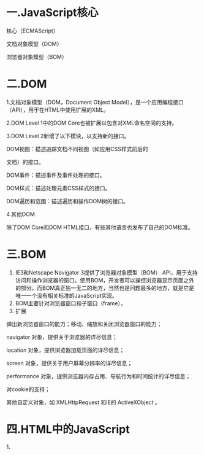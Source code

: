 #    一.JavaScript核心

核心（ECMAScript）

文档对象模型（DOM）

浏览器对象模型（BOM） 

# 二.DOM   

1.文档对象模型（DOM，Document Object Model），是一个应用编程接口（API），用于在HTML中使用扩展的XML。               

2.DOM Level 1中的DOM Core也被扩展以包含对XML命名空间的支持。

3.DOM Level 2新增了以下模块，以支持新的接口。

DOM视图：描述追踪文档不同视图（如应用CSS样式前后的

文档）的接口。

DOM事件：描述事件及事件处理的接口。

DOM样式：描述处理元素CSS样式的接口。

DOM遍历和范围：描述遍历和操作DOM树的接口。

4.其他DOM

除了DOM Core和DOM HTML接口，有些其他语言也发布了自己的DOM标准。

# 三.BOM

1.    IE3和Netscape Navigator 3提供了浏览器对象模型（BOM） API，用于支持访问和操作浏览器的窗口。使用BOM，开发者可以操控浏览器显示页面之外的部分。而BOM真正独一无二的地方，当然也是问题最多的地方，就是它是唯一一个没有相关标准的JavaScript实现。
2. BOM主要针对浏览器窗口和子窗口（frame），
3. 扩展

弹出新浏览器窗口的能力；移动、缩放和关闭浏览器窗口的能力；

navigator 对象，提供关于浏览器的详尽信息；

location 对象，提供浏览器加载页面的详尽信息；

screen 对象，提供关于用户屏幕分辨率的详尽信息；

performance 对象，提供浏览器内存占用、导航行为和时间统计的详尽信息；

对cookie的支持；

其他自定义对象，如 XMLHttpRequest 和IE的 ActiveXObject 。

# 四.**HTML**中的JavaScript

1.<script> 元素

async ：可选。表示应该立即开始下载脚本，但不能阻止其他页面动作，比如下载资源或等待其他脚本加载。只对外部脚本文件有效。

charset ：可选。使用 src 属性指定的代码字符集。这个属性很少使用，因为大多数浏览器不在乎它的值

crossorigin ：可选。配置相关请求的CORS（跨源资源共享）设置。默认不使用CORS。 

defer ：可选。表示在文档解析和显示完成后再执行脚本是没有问题的。只对外部脚本文件有效。在IE7及更早的版本中，对行内脚本也可以指定这个属性。

src ：可选。表示包含要执行的代码的外部文件。

type ：可选。代替 language ，表示代码块中脚本语言的内容类型（也称MIME类型）。

2.  标签占位符

过去，所有 <script> 元素都被放在页面的 <head> 标签内，

```
<!DOCTYPE html> 

<html> 

<head> 

<title>Example HTML Page</title> 

<script src="example1.js"></script> 

<script src="example2.js"></script> 

</head> 

<body> 

<!--这里是页面内容-->

</body> 

</html>
```

不过这种方法会导致页面渲染的明显延迟，在此期间浏览器窗口完全空白。所以我们把标签放在 <body> 元素中的页面内容后面

```
<!DOCTYPE html> 

<html> 

<head> 

<title>Example HTML Page</title> 

</head> 

<body> 
<!--这里是页面内容-->

<script src="example1.js"></script> 

<script src="example2.js"></script> 

</body> 

</html>
```

3.推迟执行脚本

4. 异步执行脚本
5. 动态加载脚本
6. XHTML中的变化

#  五.语言基础

**.1** 语法

ECMAScript的语法很大程度上借鉴了C语言和其他类C语言，如Java和Perl。熟悉这些语言的开发者，应该很容易理解ECMAScript宽松的语法 

2. 区分大小写
3. 标识符
4. 注释
5. 严格模式
6. 语句
7. 关键字与保留字

break do in typeof  case else instanceof var  catch export new void  class extends return while  const finally super with  continue for switch yield  debugger function this  default if throw  delete import try 

8.  变量

有3个关键字可以声明变量： var 、 const 和 let 。其中， var 在ECMAScript的所有版本中都可以使用，而 const 和 let 只能在ECMAScript 6及更晚的版本中使用

9.数据类型

ECMAScript有6种简单数据类型（也称为原始类型）：Undefined 、 Null 、 Boolean 、 Number 、 String 和 Symbol 。

10. typeof 操作符

"undefined" 表示值未定义；

"boolean" 表示值为布尔值；

"string" 表示值为字符串；

"number" 表示值为数值；

"object" 表示值为对象（而不是函数）或 null ； 

"function" 表示值为函数；

"symbol" 表示值为符号

### 操作符

ECMA-262描述了一组可用于操作数据值的操作符，包括数学操作符（如加、减）、位操作符、关系操作符和相等操作符等。

1.一元操作符

2. 一元加和减

```
let num = 25; 

num = +num; 

console.log(num); // 25
```

3.位操作符

3.1   按位非

3.2 按位与

3.3  按位或

3.4 按位异或

3.5 左移

3.6 有符号右移

3.7 无符号右移

### 布尔值

1. 逻辑非
2. 逻辑与
3. 逻辑或

### 乘法操作符

1. 乘法操作符
2. 除法操作符
3. 取模操作符

### 指数操作符

ECMAScript 7新增了指数操作符， Math.pow() 现在有了自己

的操作符 ** ，结果是一样的：

```
console.log(Math.pow(3, 2); // 9

console.log(3 ** 2); // 9console.log(Math.pow(16, 0.5); // 4

console.log(16** 0.5); // 4
```

不仅如此，指数操作符也有自己的指数赋值操作符 **= ，该操

作符执行指数运算和结果的赋值操作：

```
let squared = 3; 

squared **= 2; 

console.log(squared); // 9

let sqrt = 16; 

sqrt **= 0.5; 

console.log(sqrt); // 4
```



### 加性操作符

1. 加法操作符

   加法操作符（ + ）用于求两个数的和，比如：

   let result = 1 + 2;

   如果两个操作数都是数值，加法操作符执行加法运算并根据如下规则返回结果：

   如果有任一操作数是 NaN ，则返回 NaN ；

   如果是 Infinity 加 Infinity ，则返回 Infinity ；

   如果是 -Infinity 加 -Infinity ，则返回 - Infinity ；

   如果是 Infinity 加 -Infinity ，则返回 NaN ；

   如果是 +0 加 +0 ，则返回 +0 ；

   如果是 -0 加 +0 ，则返回 +0 ；

   如果是 -0 加 -0 ，则返回 -0 。

   不过，如果有一个操作数是字符串，则要应用如下规则：

   如果两个操作数都是字符串，则将第二个字符串拼接到第一个字符串后面；

   如果只有一个操作数是字符串，则将另一个操作数转换为字符串，再将两个字符串拼接在一起。

   如果有任一操作数是对象、数值或布尔值，则调用它们的toString() 方法以获取字符串，然后再应用前面的关于字符串的规则。对于 undefined 和 null ，则调用 String() 函数，分别获取 "undefined" 和 "null" 。

   看下面的例子：

   let result1 = 5 + 5; *//* *两个数值*

   console.log(result1); *// 10* 

   let result2 = 5 + "5"; *//* *一个数值和一个字*

   *符串*

   console.log(result2); *// "55"*

   以上代码展示了加法操作符的两种运算模式。正常情况下， 5 + 

   5 等于10（数值），如前两行代码所示。但是，如果将一个操作数改为字符串，比如 "5" ，则相加的结果就变成了 "55" （原始字符串值），因为第一个操作数也会被转换为字符串。

   ECMAScript中最常犯的一个错误，就是忽略加法操作中涉及的数据类型。比如下面这个例子：

   let num1 = 5; 

   let num2 = 10; 

   let message = "The sum of 5 and 10 is " + 

   num1 + num2; 

   console.log(message); *// "The sum of 5 and* 

   *10 is 510"*

   这里，变量 message 中保存的是一个字符串，是执行两次加法操作之后的结果。有人可能会认为最终得到的字符串是 "The sum of 5 and 10 is 15" 。可是，实际上得到的是 "The 

   sum of 5 and 10 is 510" 。这是因为每次加法运算都是独立完成的。第一次加法的操作数是一个字符串和一个数值（5），结果还是一个字符串。第二次加法仍然是用一个字符串去加一个数值（10），同样也会得到一个字符串。如果想真正执行数学计算，然后把结果追加到字符串末尾，只要使用一对括号即可：

   let num1 = 5; 

   let num2 = 10; 

   let message = "The sum of 5 and 10 is " + 

   (num1 + num2); 

   console.log(message); *// "The sum of 5 and 10* 

   *is 15"*在此，我们用括号把两个数值变量括了起来，意思是让解释器先

   执行两个数值的加法，然后再把结果追加给字符串。因此，最终

   得到的字符串变成了 "The sum of 5 and 10 is 15" 。

2. 减法操作符

减法操作符（ - ）也是使用很频繁的一种操作符，比如：

let result = 2 - 1;

与加法操作符一样，减法操作符也有一组规则用于处理ECMAScript中不同类型之间的转换。

如果两个操作数都是数值，则执行数学减法运算并返回结果。

如果有任一操作数是 NaN ，则返回 NaN 。

如果是 Infinity 减 Infinity ，则返回 NaN 。

如果是 -Infinity 减 -Infinity ，则返回 NaN 。

如果是 Infinity 减 -Infinity ，则返回 Infinity 。

如果是 -Infinity 减 Infinity ，则返回 - Infinity 。

如果是 +0 减 +0 ，则返回 +0 。

如果是 +0 减 -0 ，则返回 -0 。

如果是 -0 减 -0 ，则返回 +0 。

如果有任一操作数是字符串、布尔值、 null 或 

undefined ，则先在后台使用 Number() 将其转换为数值，然后再根据前面的规则执行数学运算。如果转换结果是NaN ，则减法计算的结果是 NaN 。

如果有任一操作数是对象，则调用其 valueOf() 方法取得        表示它的数值。如果该值是 NaN ，则减法计算的结果是NaN 。如果对象没有 valueOf() 方法，则调用其toString() 方法，然后再将得到的字符串转换为数值。

以下示例演示了上面的规则：

let result1 = 5 - true; *// true**被转换为**1**，所以结*

*果是**4* 

let result2 = NaN - 1; *// NaN* 

let result3 = 5 - 3; *// 2* 

let result4 = 5 - ""; *// ""**被转换为**0**，所以结果*

*是**5*

let result5 = 5 - "2"; *// "2"**被转换为**2**，所以结*

*果是**3* 

let result6 = 5 - null; *// null**被转换为**0**，所以结*

*果是**5* 

### 关系操作符

关系操作符执行比较两个值的操作，包括小于（ < ）、大于（ > ）、小于等于（ <= ）和大于等于（ >= ），用法跟数学课上学的一样。这几个操作符都返回布尔值，如下所示：

let result1 = 5 > 3; *// true* 

let result2 = 5 < 3; *// false*

### 相等操作符

1. 等于和不等于
2. 全等和不全等

### 条件操作符

条件操作符是ECMAScript中用途最为广泛的操作符之一，语法跟Java中一样：

variable = boolean_expression ? true_value :      false_value;

###  赋值操作符

简单赋值用等于号（ = ）表示，将右手边的值赋给左手边的变量，如下所示：

let num = 10;

每个数学操作符以及其他一些操作符都有对应的复合赋值操作符：

乘后赋值（ *= ）

除后赋值（ /= ）

取模后赋值（ %= ）

加后赋值（ += ）

减后赋值（ -= ）

左移后赋值（ <<= ）

右移后赋值（ >>= ）

无符号右移后赋值（ >>>= ）

这些操作符仅仅是简写语法，使用它们不会提升性能。

### 逗号操作符

逗号操作符可以用来在一条语句中执行多个操作，如下所示：let num1 = 1, num2 = 2, num3 = 3;

##   语句

1. if 语句
2. do-while 语句
3. while 语句
4. for 语句
5. for-in 语句
6. for-of 语句
7. 标签语句
8. break 和 continue 语句
9. with 语句
10. switch 语句

### 函数

函数对任何语言来说都是核心组件，因为它们可以封装语句，然后在任何地方、任何时间执行。ECMAScript中的函数使用function 关键字声明，后跟一组参数，然后是函数体。





#### ECMAScript中的基本数据类型包括 Undefined 、 Null 、 Boolean 、 Number 、 String 和 Symbol 。

# 六 变量，作用域与内存

## 1.原始值与引用值

### 1.1动态属性

原始值和引用值的定义方式很类似，都是创建一个变量，然后给

它赋一个值。不过，在变量保存了这个值之后，可以对这个值做什

么，则大有不同。对于引用值而言，可以随时添加、修改和删除其属

性和方法。

### 1.2复制值

除了存储方式不同，原始值和引用值在通过变量复制时也有所不

同。在通过变量把一个原始值赋值到另一个变量时，原始值会被复制

到新变量的位置。

```
let num1 = 5; 

let num2 = num1;
```

### 1.3传递参数

ECMAScript中所有函数的参数都是按值传递的。这意味着函数外

的值会被复制到函数内部的参数中，就像从一个变量复制到另一个变

量一样。如果是原始值，那么就跟原始值变量的复制一样，如果是引

用值，那么就跟引用值变量的复制一样。对很多开发者来说，这一块

可能会不好理解，毕竟变量有按值和按引用访问，而传参则只有按值

传递

## 2.执行上下文与作用域

### 2.1作用域链增强

try / catch 语句的 catch 块 

with 语句

### 2.2变量声明

1. 使用 var 的函数作用域声明

2. 使用 let 的块级作用域声明
   3. 使用 const 的常量声明
   4. 标识符查找

## 3.垃圾回收

JavaScript是使用垃圾回收的语言，也就是说执行环境负责在代码

执行时管理内存。在C和C++等语言中，跟踪内存使用对开发者来说是

个很大的负担，也是很多问题的来源。JavaScript为开发者卸下了这个

负担，通过自动内存管理实现内存分配和闲置资源回收。基本思路很

简单：确定哪个变量不会再使用，然后释放它占用的内存。这个过程

是周期性的，即垃圾回收程序每隔一定时间（或者说在代码执行过程

中某个预定的收集时间）就会自动运行。垃圾回收过程是一个近似且

不完美的方案，因为某块内存是否还有用，属于“不可判定的”问题，

意味着靠算法是解决不了的。

### 3.1标记清理

JavaScript最常用的垃圾回收策略是标记清理（mark-and

sweep）。当变量进入上下文，比如在函数内部声明一个变量时，这个变量会被加上存在于上下文中的标记。而不在上下文中的变量，逻辑

上讲，永远不应该释放它们的内存，因为只要上下文中的代码在运

行，就有可能用到它们。当变量离开上下文时，也会被加上离开上下

文的标记。

### 3.2引用计数

另一种没那么常用的垃圾回收策略是引用计数（reference

counting）。其思路是对每个值都记录它被引用的次数。声明变量并给

它赋一个引用值时，这个值的引用数为1。如果同一个值又被赋给另一

个变量，那么引用数加1。类似地，如果保存对该值引用的变量被其他

值给覆盖了，那么引用数减1。当一个值的引用数为0时，就说明没办

法再访问到这个值了，因此可以安全地收回其内存了。垃圾回收程序

下次运行的时候就会释放引用数为0的值的内存。

### 3.3 性能

垃圾回收程序会周期性运行，如果内存中分配了很多变量，则可

能造成性能损失，因此垃圾回收的时间调度很重要。尤其是在内存有

限的移动设备上，垃圾回收有可能会明显拖慢渲染的速度和帧速率。

开发者不知道什么时候运行时会收集垃圾，因此最好的办法是在写代

码时就要做到：无论什么时候开始收集垃圾，都能让它尽快结束工

作

### 3.4内存管理

1. 通过 const 和 let 声明提升性能

2. 隐藏类和删除操作

### 4.内存泄漏

写得不好的JavaScript可能出现难以察觉且有害的内存泄漏问题。

在内存有限的设备上，或者在函数会被调用很多次的情况下，内

存泄漏可能是个大问题。JavaScript中的内存泄漏大部分是由不合

理的引用导致的

### 5.静态分配与对象池

为了提升JavaScript性能，最后要考虑的一点往往就是压榨浏览器

了。此时，一个关键问题就是如何减少浏览器执行垃圾回收的次

数。开发者无法直接控制什么时候开始收集垃圾，但可以间接控

制触发垃圾回收的条件。理论上，如果能够合理使用分配的内

存，同时避免多余的垃圾回收，那就可以保住因释放内存而损失

的性能。

## 总结

JavaScript变量可以保存两种类型的值：原始值和引用值。原始值可能是以下6种原始数据类型之一： Undefined 、 Null 、Boolean 、 Number 、 String 和 Symbol 。原始值和引用值有以下特点。

原始值大小固定，因此保存在栈内存上。从一个变量到另一个变量复制原始值会创建该值的第二个副本。引用值是对象，存储在堆内存上。

包含引用值的变量实际上只包含指向相应对象的一个指针，而不是对象本身。从一个变量到另一个变量复制引用值只会复制指针，因此结果是两个变量都指向同一个对象。typeof 操作符可以确定值的原始类型，而 instanceof 操作符用于确保值的引用类型。任何变量（不管包含的是原始值还是引用值）都存在于某个执行上下文中（也称为作用域）。这个上下文（作用域）决定了变量的生命周期，以及它们可以访问代码的哪些部分。执行上下文可以总结如下。执行上下文分全局上下文、函数上下文和块级上下文。代码执行流每进入一个新上下文，都会创建一个作用域链，用于搜索变量和函数。

函数或块的局部上下文不仅可以访问自己作用域内的变量，而且也可以访问任何包含上下文乃至全局上下文中的变量。全局上下文只能访问全局上下文中的变量和函数，不能直接访问局部上下文中的任何数据。

变量的执行上下文用于确定什么时候释放内存。JavaScript是使用垃圾回收的编程语言，开发者不需要操心内存分配和回收。JavaScript的垃圾回收程序可以总结如下。

离开作用域的值会被自动标记为可回收，然后在垃圾回收期间被删除。

主流的垃圾回收算法是标记清理，即先给当前不使用的值加上标记，再回来回收它们的内存。

引用计数是另一种垃圾回收策略，需要记录值被引用了多少次。

JavaScript引擎不再使用这种算法，但某些旧版本的IE仍然会受这种算法的影响，原因是JavaScript会访问非原生JavaScript对象（如DOM元素）。

引用计数在代码中存在循环引用时会出现问题。

解除变量的引用不仅可以消除循环引用，而且对垃圾回收也有帮助。为促进内存回收，全局对象、全局对象的属性和循环引用都

应该在不需要时解除引用。

# 第五章  基本引用数据类型

本章节主要理解的是   

1.对象，

2.基本JavaScript数据类型 ， 

3.原始值与原始值包装类型

引用值（或者对象）是某个特定引用类型的实例。在ECMAScript中，引用类型是把数据和功能组织到一起的结构，经常被人错误地称作“类”。虽然从技术上讲JavaScript是一门面向对象语言，但ECMAScript缺少传统的面向对象编程语言所具备的某些基本结构，包括类和接口。引用类型有时候也被称为对象定义，因为它们描述了自己的对象应有的属性和方法。

在这里要注意一点

引用类型虽然有点像类，但跟类并不是一个概念。

对象被认为是某个特定引用类型的实例。新对象通过使用 new 操作符后跟一个构造函数（constructor）来创建。构造函数就是用来创建新对象的函数。

let now = new Date();

 

函数也是一种引用类型，但有关函数的内容太多了，一章放不下，所以本书专门用第10章来介绍函数。

## Date

ECMAScript的 Date 类型参考了Java早期版本中的java.util.Date 。为此， Date 类型将日期保存为自协调世界时（UTC，Universal Time Coordinated）时间1970年1月1日午夜（零时）至今所经过的毫秒数。使用这种存储格式， Date 类型可以精确表示1970年1月 1日之前及之后285 616年的日期。

下面是一个创建时间的代码  用到了new和Data

```
let now = new Date();
```

Date.parse() 方法接收一个表示日期的字符串参数，尝试将这个字符串转换为表示该日期的毫秒数。ECMA-262第5版定义了Date.parse() 应该支持的日期格式，填充了第3版遗留的空白。所有实现都必须支持下列日期格式：

“月/日/年”，如 "5/23/2019" ； 

“月名 日, 年”，如 "May 23, 2019" ； 

“周几 月名 日 年 时:分:秒 时区”，如 "Tue May 23 2019 00:00:00GMT-0700" ；

ISO 8601扩展格式“YYYY-MM-DDTHH:mm:ss.sssZ”，如 2019-05- 

23T00:00:00 （只适用于兼容ES5的实现）。

要创建一个表示“2019年5月23日”的日期对象，可以使用以下代

码：let someDate = new Date(Date.parse("May 23, 2019"));

1. 继承的方法
2. 日期格式化方法
3. 日期**/**时间组件方法 

方法 说明

getTime()返回日期的毫秒表示；与valueOf() 相同setTime(*milliseconds*)设置日期的毫秒表示，从而修改整个日期

getFullYear()返回4位数年（即2019而不是19） 

getUTCFullYear()返回UTC日期的4位数年

setFullYear(*year*)设置日期的年（ *year* 必须是4位数）

setUTCFullYear(*year*)设置UTC日期的年（ *year* 必须是4位数）

getMonth()返回日期的月（0表示1月，11表 示12月）

getUTCMonth()返回UTC日期的月（0表示1月，11表示12月）

setMonth(*month*)设置日期的月（ *month* 为大于0的数值，大于11加年）

setUTCMonth(*month*)设置UTC日期的月（ *month* 为大于0的数值，大于11加年）

getDate()返回日期中的日（1~31） 

getUTCDate()返回UTC日期中的日（1~31） 

setDate(*date*)设置日期中的日（如果 *date* 大于该月天数，则加月）

setUTCDate(*date*)设置UTC日期中的日（如果date大于该月天数，则加月）

getDay()返回日期中表示周几的数值（0表示周日，6表示周六）

##  RegExp

1. RegExp 实例属性

   每个 RegExp 实例都有下列属性，提供有关模式的各方面信息。

   global ：布尔值，表示是否设置了 g 标记。

   ignoreCase ：布尔值，表示是否设置了 i 标记。

   unicode ：布尔值，表示是否设置了 u 标记。

   sticky ：布尔值，表示是否设置了 y 标记。

   lastIndex ：整数，表示在源字符串中下一次搜索的开始位置，始终从0开始。

   multiline ：布尔值，表示是否设置了 m 标记。

   dotAll ：布尔值，表示是否设置了 s 标记。

   source ：正则表达式的字面量字符串（不是传给构造函数的模式字符串），没有开头和结尾的斜杠。

   flags ：正则表达式的标记字符串。始终以字面量而非传入构造函数的字符串模式形式返回（没有前后斜杠）

2. RegExp 实例方法 

3. RegExp 构造函数属性

4. 模式局限

## 原始值包装类型

1. Boolean

2. Number

3. String

   3.1    JavaScript字符

   3.2   normalize() 方法

   3.3   字符串操作方法

   3.4    字符串位置方法

   3.5    字符串包含方法

   3.6    trim() 方法

   3.7    repeat() 方法

   3.8    padStart() 和 padEnd() 方法

   3.9   字符串迭代与解构

   3.10   字符串大小写转换

   3.11   字符串模式匹配方法

   3.12    localeCompare() 方法

   3.13      HTML方法

## 单例内置对象

### Global

​	1. URL编码方法

2. eval() 方法

3. Global 对象属性

4. window 对象

### Math

1. Math 对象属性
2. min() 和 max() 方法
3. 舍入方法
4. random() 方法
5. 其他方法

## 小结

JavaScript中的对象称为引用值，几种内置的引用类型可用于创建特定类型的对象。

引用值与传统面向对象编程语言中的类相似，但实现不同。

Date 类型提供关于日期和时间的信息，包括当前日期、时间及相关计算。

RegExp 类型是ECMAScript支持正则表达式的接口，提供了大多数基础的和部分高级的正则表达式功能。

JavaScript比较独特的一点是，函数实际上是 Function 类型的实例，也就是说函数也是对象。因为函数也是对象，所以函数也有方法，可以用于增强其能力。

由于原始值包装类型的存在，JavaScript中的原始值可以被当成对象来使用。有3种原始值包装类型： Boolean 、 Number 和 String 。它们都具备如下特点。

1. 每种包装类型都映射到同名的原始类型。

2. 以读模式访问原始值时，后台会实例化一个原始值包装类型的对象，借助这个对象可以操作相应的数据。

3. 涉及原始值的语句执行完毕后，包装对象就会被销毁。

当代码开始执行时，全局上下文中会存在两个内置对象： Global 和 Math 。其中， Global 对象在大多数ECMAScript实现中无法直接访问。不过，浏览器将其实现为 window 对象。所有全局变量和函数都是Global 对象的属性。 Math 对象包含辅助完成复杂计算的属性和方法。

# 第六章

## **Object**

1. 大多数引用值的示例使用的是 Object 类型。Object 是ECMAScript中最常用的类型之一。虽然 Object 的例没有多少功能，但很适合存储和在应用程序间交换数据。

2. 显式地创建 Object 的实例有两种方式。第一种是使用 new 操符和 Object 构造函数

   代码

```
let person = new Object(); 

person.name = "Nicholas"; 

person.age = 29;
```

3. 另一种方式是使用对象字面量（object literal）表示法。对象字面量是对象定义的简写形式，目的是为了简化包含大量属性的对象的建。

代码

```
let person = { 

name: "Nicholas", 

age: 29 

};
```

4. 在对象字面量表示法中，属性名可以是字符串或数值

代码

```
let person = { 

"name": "Nicholas", 

"age": 29, 

5: true 

};
```

## Array

1. ### 创建数组

   有几种基本的方式可以创建数组

let colors = new Array();

let colors = new Array(20);

let colors = new Array("red", "blue", "green");

2. ### 数组空位

   1. 使用数组字面量初始化数组时，可以使用一串逗号来创建空位（hole）。ECMAScript会将逗号之间相应索引位置的值当成空位，ES6规范重新定义了该如何处理这些空位。

```
const options = [,,,,,]; //创建包含5个元素的数组

console.log(options.length); // 5
```

2. ES6新增的方法和迭代器与早期ECMAScript版本中存在的方法行为不同。ES6新增方法普遍将这些空位当成存在的元素，只不过值为undefined

```
const options = [1,,,,5]; 
for (const option of options) { 
console.log(option === undefined); 
}
// false
// true
// true
// true
// false
const a = Array.from([,,,]); //使用ES6的Array.from()
创建的包含3个空位的数组
for (const val of a) { 
alert(val === undefined); 
}
// true
// true
// true
alert(Array.of(...[,,,])); // [undefined, undefined,
undefined]
for (const [index, value] of options.entries()) {alert(value); 
}
// 1
// undefined
// undefined
// undefined
// 5
```

3. ### 数组索引

   要取得或设置数组的值，需要使用中括号并提供相应值的数字索引

4. ### 检测数组

   一个经典的ECMAScript问题是判断一个对象是不是数组。在只有一个网页（因而只有一个全局作用域）的情况下，使用 instanceof 操作符

使用 instanceof 的问题是假定只有一个全局执行上下文。如果网页里有多个框架，则可能涉及两个不同的全局执行上下文，因此就会有两个不同版本的 Array 构造函数。如果要把数组从一个框架传给另一个框架，则这个数组的构造函数将有别于在第二个框架内本地创建的数组。为解决这个问题，ECMAScript提供了 Array.isArray() 方法。这个方法的目的就是确定一个值是否为数组，而不用管它是在哪个全局执行上下文中创建的

5. ### 迭代器方法

6. ### 复制和填充方法

7. ### 转换方法

8. ### 栈方法

9. ### 队列方法

10. ### 排序方法

11. ### 操作方法

12. ### 搜索和位置方法

13. ### 迭代方法

14. ### 归并方法

    ## Array

    1. 历史

    2. ArrayBuffer

    3. DataView

    4. 定型数组

       ## Map

       1. 基本API
       2. 顺序与迭代
       3. 选择 Object 还是 Map

       ## WeakMap

       1. 基本API
       2. 弱键
       3. 不可迭代键
       4. 使用弱映射

    ## Set

    1. 基本API
    2. 顺序与迭代
    3. 定义正式集合操作

    ## WeakSet

    1. 基本API
    2. 弱值
    3. 不可迭代值
    4. 使用弱集合

    ## 迭代与扩展操作

    ECMAScript 6新增的迭代器和扩展操作符对集合引用类型特别有用。这些新特性让集合类型之间相互操作、复制和修改变得异常方便

## 总结

1.JavaScript中的对象是引用值，可以通过几种内置引用类型创建特定类型的对象。

2.引用类型与传统面向对象编程语言中的类相似，但实现不同。

3.Object 类型是一个基础类型，所有引用类型都从它继承了基本的行为。

4.Array 类型表示一组有序的值，并提供了操作和转换值的能力。定型数组包含一套不同的引用类型，用于管理数值在内存中的类型。Date 类型提供了关于日期和时间的信息，包括当前日期和时间以及计算。

5.RegExp 类型是ECMAScript支持的正则表达式的接口，提供了大多数基本正则表达式以及一些高级正则表达式的能力。

6.JavaScript比较独特的一点是，函数其实是 Function 类型的实例，这意味着函数也是对象。由于函数是对象，因此也就具有能够增强自身行为的方法。

7.因为原始值包装类型的存在，所以JavaScript中的原始值可以拥有类似对象的行为。有3种原始值包装类型： Boolean 、 Number 和 String 。它们都具有如下特点。

8.每种包装类型都映射到同名的原始类型。在以读模式访问原始值时，后台会实例化一个原始值包装对象，通过这个对象可以操作数据。

9.涉及原始值的语句只要一执行完毕，包装对象就会立即销毁。JavaScript还有两个在一开始执行代码时就存在的内置对象：Global 和 Math 。其中， Global 对象可以在大多数ECMAScript实现中访问。不过浏览器将 Global 实现为 window 对象。所有全局变量和函数都是 Global 对象的属性。 Math 对象包含辅助完成复杂数学计算的属性和方法。

10.ECMAScript 6新增了一批引用类型： Map 、 WeakMap 、 Set 和 WeakSet 。这些类型为组织应用程序数据和简化内存管理提供了新能力。

